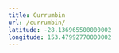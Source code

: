 ```yaml
---
title: Currumbin
url: /currumbin/
latitude: -28.136965500000002
longitude: 153.47992770000002
---
```

